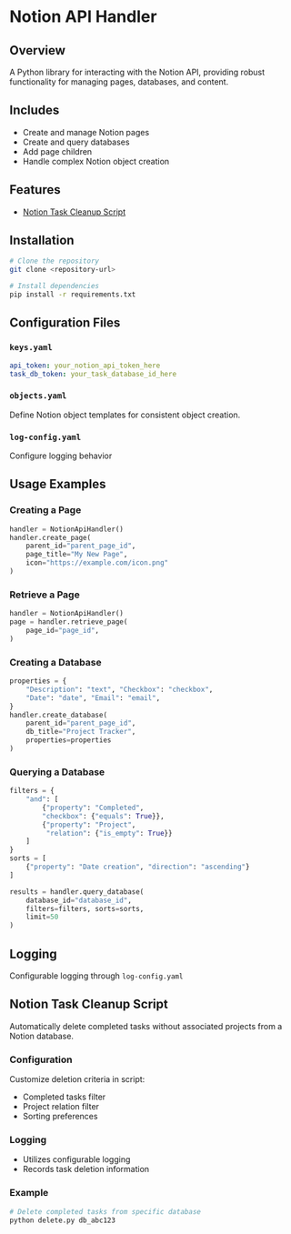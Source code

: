 # Notion API Handler

## Overview
A Python library for interacting with the Notion API, providing robust functionality for managing pages, databases, and content.

## Includes
- Create and manage Notion pages
- Create and query databases
- Add page children
- Handle complex Notion object creation

## Features
- [Notion Task Cleanup Script](#notion-task-cleanup-script)

## Installation
```bash
# Clone the repository
git clone <repository-url>

# Install dependencies
pip install -r requirements.txt
```

## Configuration Files
### `keys.yaml`
```yaml
api_token: your_notion_api_token_here
task_db_token: your_task_database_id_here
```

### `objects.yaml`
Define Notion object templates for consistent object creation.

### `log-config.yaml`
Configure logging behavior

## Usage Examples

### Creating a Page
```python
handler = NotionApiHandler()
handler.create_page(
    parent_id="parent_page_id", 
    page_title="My New Page",
    icon="https://example.com/icon.png"
)
```

### Retrieve a Page
```python
handler = NotionApiHandler()
page = handler.retrieve_page(
    page_id="page_id", 
)
```

### Creating a Database
```python
properties = {
    "Description": "text", "Checkbox": "checkbox",
    "Date": "date", "Email": "email",
}
handler.create_database(
    parent_id="parent_page_id", 
    db_title="Project Tracker",
    properties=properties
)
```

### Querying a Database
```python
filters = {
    "and": [
        {"property": "Completed",
        "checkbox": {"equals": True}},
        {"property": "Project",
         "relation": {"is_empty": True}}
    ]
}
sorts = [
    {"property": "Date creation", "direction": "ascending"}
]

results = handler.query_database(
    database_id="database_id", 
    filters=filters, sorts=sorts,
    limit=50
)
```

## Logging
Configurable logging through `log-config.yaml`

## Notion Task Cleanup Script

Automatically delete completed tasks without associated projects from a Notion database.

### Configuration
Customize deletion criteria in script:
- Completed tasks filter
- Project relation filter
- Sorting preferences

### Logging
- Utilizes configurable logging
- Records task deletion information

### Example
```bash
# Delete completed tasks from specific database
python delete.py db_abc123
```
